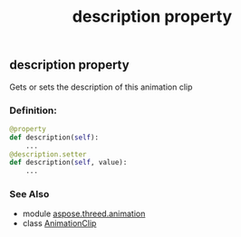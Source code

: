 ﻿---
title: description property
second_title: Aspose.3D for Python via .NET API References
description: 
type: docs
weight: 90
url: /python-net/aspose.threed.animation/animationclip/description/
is_root: false
---

## description property


Gets or sets the description of this animation clip
### Definition:
```python
@property
def description(self):
    ...
@description.setter
def description(self, value):
    ...
```

### See Also
* module [aspose.threed.animation](../../)
* class [AnimationClip](/3d/python-net/aspose.threed.animation/animationclip)
